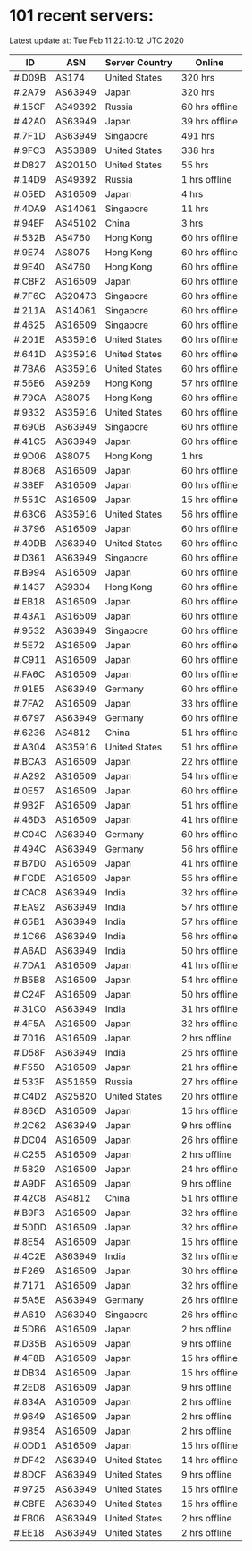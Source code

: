# 101 recent servers:

Latest update at: Tue Feb 11 22:10:12 UTC 2020

| ID | ASN | Server Country | Online |
| -- | --- | -------------- | ------ |
| #.D09B | AS174 | United States | 320 hrs |
| #.2A79 | AS63949 | Japan | 320 hrs |
| #.15CF | AS49392 | Russia | 60 hrs offline |
| #.42A0 | AS63949 | Japan | 39 hrs offline |
| #.7F1D | AS63949 | Singapore | 491 hrs |
| #.9FC3 | AS53889 | United States | 338 hrs |
| #.D827 | AS20150 | United States | 55 hrs |
| #.14D9 | AS49392 | Russia | 1 hrs offline |
| #.05ED | AS16509 | Japan | 4 hrs |
| #.4DA9 | AS14061 | Singapore | 11 hrs |
| #.94EF | AS45102 | China | 3 hrs |
| #.532B | AS4760 | Hong Kong | 60 hrs offline |
| #.9E74 | AS8075 | Hong Kong | 60 hrs offline |
| #.9E40 | AS4760 | Hong Kong | 60 hrs offline |
| #.CBF2 | AS16509 | Japan | 60 hrs offline |
| #.7F6C | AS20473 | Singapore | 60 hrs offline |
| #.211A | AS14061 | Singapore | 60 hrs offline |
| #.4625 | AS16509 | Singapore | 60 hrs offline |
| #.201E | AS35916 | United States | 60 hrs offline |
| #.641D | AS35916 | United States | 60 hrs offline |
| #.7BA6 | AS35916 | United States | 60 hrs offline |
| #.56E6 | AS9269 | Hong Kong | 57 hrs offline |
| #.79CA | AS8075 | Hong Kong | 60 hrs offline |
| #.9332 | AS35916 | United States | 60 hrs offline |
| #.690B | AS63949 | Singapore | 60 hrs offline |
| #.41C5 | AS63949 | Japan | 60 hrs offline |
| #.9D06 | AS8075 | Hong Kong | 1 hrs |
| #.8068 | AS16509 | Japan | 60 hrs offline |
| #.38EF | AS16509 | Japan | 60 hrs offline |
| #.551C | AS16509 | Japan | 15 hrs offline |
| #.63C6 | AS35916 | United States | 56 hrs offline |
| #.3796 | AS16509 | Japan | 60 hrs offline |
| #.40DB | AS63949 | United States | 60 hrs offline |
| #.D361 | AS63949 | Singapore | 60 hrs offline |
| #.B994 | AS16509 | Japan | 60 hrs offline |
| #.1437 | AS9304 | Hong Kong | 60 hrs offline |
| #.EB18 | AS16509 | Japan | 60 hrs offline |
| #.43A1 | AS16509 | Japan | 60 hrs offline |
| #.9532 | AS63949 | Singapore | 60 hrs offline |
| #.5E72 | AS16509 | Japan | 60 hrs offline |
| #.C911 | AS16509 | Japan | 60 hrs offline |
| #.FA6C | AS16509 | Japan | 60 hrs offline |
| #.91E5 | AS63949 | Germany | 60 hrs offline |
| #.7FA2 | AS16509 | Japan | 33 hrs offline |
| #.6797 | AS63949 | Germany | 60 hrs offline |
| #.6236 | AS4812 | China | 51 hrs offline |
| #.A304 | AS35916 | United States | 51 hrs offline |
| #.BCA3 | AS16509 | Japan | 22 hrs offline |
| #.A292 | AS16509 | Japan | 54 hrs offline |
| #.0E57 | AS16509 | Japan | 60 hrs offline |
| #.9B2F | AS16509 | Japan | 51 hrs offline |
| #.46D3 | AS16509 | Japan | 41 hrs offline |
| #.C04C | AS63949 | Germany | 60 hrs offline |
| #.494C | AS63949 | Germany | 56 hrs offline |
| #.B7D0 | AS16509 | Japan | 41 hrs offline |
| #.FCDE | AS16509 | Japan | 55 hrs offline |
| #.CAC8 | AS63949 | India | 32 hrs offline |
| #.EA92 | AS63949 | India | 57 hrs offline |
| #.65B1 | AS63949 | India | 57 hrs offline |
| #.1C66 | AS63949 | India | 56 hrs offline |
| #.A6AD | AS63949 | India | 50 hrs offline |
| #.7DA1 | AS16509 | Japan | 41 hrs offline |
| #.B5B8 | AS16509 | Japan | 54 hrs offline |
| #.C24F | AS16509 | Japan | 50 hrs offline |
| #.31C0 | AS63949 | India | 31 hrs offline |
| #.4F5A | AS16509 | Japan | 32 hrs offline |
| #.7016 | AS16509 | Japan | 2 hrs offline |
| #.D58F | AS63949 | India | 25 hrs offline |
| #.F550 | AS16509 | Japan | 21 hrs offline |
| #.533F | AS51659 | Russia | 27 hrs offline |
| #.C4D2 | AS25820 | United States | 20 hrs offline |
| #.866D | AS16509 | Japan | 15 hrs offline |
| #.2C62 | AS63949 | Japan | 9 hrs offline |
| #.DC04 | AS16509 | Japan | 26 hrs offline |
| #.C255 | AS16509 | Japan | 2 hrs offline |
| #.5829 | AS16509 | Japan | 24 hrs offline |
| #.A9DF | AS16509 | Japan | 9 hrs offline |
| #.42C8 | AS4812 | China | 51 hrs offline |
| #.B9F3 | AS16509 | Japan | 32 hrs offline |
| #.50DD | AS16509 | Japan | 32 hrs offline |
| #.8E54 | AS16509 | Japan | 15 hrs offline |
| #.4C2E | AS63949 | India | 32 hrs offline |
| #.F269 | AS16509 | Japan | 30 hrs offline |
| #.7171 | AS16509 | Japan | 32 hrs offline |
| #.5A5E | AS63949 | Germany | 26 hrs offline |
| #.A619 | AS63949 | Singapore | 26 hrs offline |
| #.5DB6 | AS16509 | Japan | 2 hrs offline |
| #.D35B | AS16509 | Japan | 9 hrs offline |
| #.4F8B | AS16509 | Japan | 15 hrs offline |
| #.DB34 | AS16509 | Japan | 15 hrs offline |
| #.2ED8 | AS16509 | Japan | 9 hrs offline |
| #.834A | AS16509 | Japan | 2 hrs offline |
| #.9649 | AS16509 | Japan | 2 hrs offline |
| #.9854 | AS16509 | Japan | 2 hrs offline |
| #.0DD1 | AS16509 | Japan | 15 hrs offline |
| #.DF42 | AS63949 | United States | 14 hrs offline |
| #.8DCF | AS63949 | United States | 9 hrs offline |
| #.9725 | AS63949 | United States | 15 hrs offline |
| #.CBFE | AS63949 | United States | 15 hrs offline |
| #.FB06 | AS63949 | United States | 2 hrs offline |
| #.EE18 | AS63949 | United States | 2 hrs offline |

